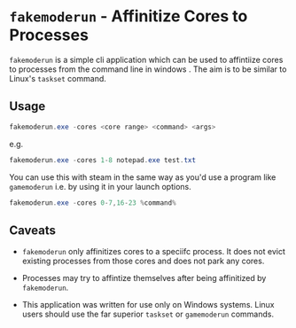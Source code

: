 # `fakemoderun` - Affinitize Cores to Processes

`fakemoderun` is a simple cli application which can be used to affintiize cores to
processes from the command line in windows . The aim is to be similar to Linux's
`taskset` command. 

## Usage

```powershell
fakemoderun.exe -cores <core range> <command> <args>
```

e.g.

```powershell
fakemoderun.exe -cores 1-8 notepad.exe test.txt

```

You can use this with steam in the same way as you'd use a program like
`gamemoderun` i.e. by using it in your launch options.

```powershell
fakemoderun.exe -cores 0-7,16-23 %command%
```

## Caveats

- `fakemoderun` only affinitizes cores to a speciifc process. It does not evict
existing processes from those cores and does not park any cores.

- Processes may try to affintize themselves after being affinitized by `fakemoderun`.

- This application was written for use only on Windows systems. Linux users
should use the far superior `taskset` or `gamemoderun` commands.
